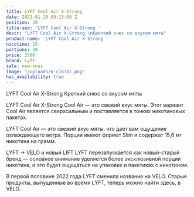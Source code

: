 ```yaml
---
title: LYFT Cool Air X-Strong
date: 2023-01-10 09:15:00 Z
position: 38
title-seo: 'LYFT Cool Air X-Strong '
descr: "LYFT Cool Air X-Strong \nКрепкий снюс со вкусом мяты"
product-name: 'LYFT Cool Air X-Strong '
nicotine: 15
portions: 20
price: 3500
brand: Lyft
sale: new-snus
image: "/uploads/6-c167bc.png"
has_availability: true
---
```


LYFT Cool Air X-Strong 
Крепкий снюс со вкусом мяты

LYFT Cool Air X-Strong
Cool Air — это свежий вкус мяты. Этот вариант Cool Air является сверхсильным и поставляется в тонких никотиновых пакетах.

LYFT Cool Air — это свежий вкус мяты. что дает вам ощущение охлаждающего ветра. Порции имеют формат Slim и содержат 15,6 мг никотина на грамм.

LYFT -> VELO и новый LIFT LYFT перезапускается как новый-старый бренд — основное внимание уделяется более эксклюзивной порции никотина, и это будет ощущаться на упаковке и пакетиках с никотином.

В первой половине 2022 года LYFT сменила название на VELO. Старые продукты, выпущенные во время LYFT, теперь можно найти здесь, в VELO.